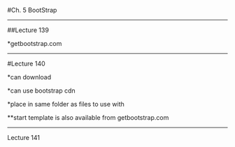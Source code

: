 #Ch. 5 BootStrap

___

##Lecture 139

*getbootstrap.com


___

#Lecture 140

*can download 

*can use bootstrap cdn

*place in same folder as files to use with

**start template is also available from getbootstrap.com

___

Lecture 141